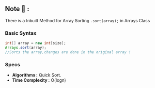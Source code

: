 ## Note 📝 :

There is a Inbuilt Method for Array Sorting
```.sort(array);``` in Arrays Class

 ### Basic Syntax

 ```java
int[] array = new int[size];
Arrays.sort(array);
//Sorts the array,changes are done in the original array !
```
### Specs

- **Algorithms :** Quick Sort.
- **Time Complexity :** O(logn)
  
